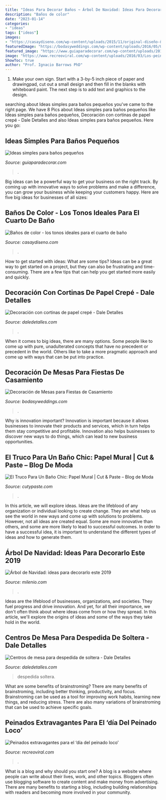 ```yaml
---
title: "Ideas Para Decorar Baños ~ Árbol De Navidad: Ideas Para Decorarlo Este 2019"
description: "Baños de color"
date: "2023-01-14"
categories:
- "ideas"
tags: ["ideas"]
images:
- "https://casaydiseno.com/wp-content/uploads/2015/11/original-diseño-ñ´baño-´color.jpeg"
featuredImage: "https://bodasyweddings.com/wp-content/uploads/2016/05/Un-look-glam-para-la-decoracion-de-mesas-para-fiestas-de-casamiento.jpg"
featured_image: "https://www.guiaparadecorar.com/wp-content/uploads/2012/09/Ideas-para-cuartos-de-bano-pequenos-01.jpg"
image: "https://www.recreoviral.com/wp-content/uploads/2016/03/Los-peinados-más-extravagantes-del-día-del-peinado-loco-1-625x750.jpg"
ShowToc: true
author: "Prof. Ignacio Barrows PhD"
---
```



1. Make your own sign. Start with a 3-by-5 inch piece of paper and drawingpad, cut out a small design and then fill in the blanks with whiteboard paint. The next step is to add text and graphics to the design.

	

		
searching about Ideas simples para baños pequeños you've came to the right page. We have 8 Pics about Ideas simples para baños pequeños like Ideas simples para baños pequeños, Decoración con cortinas de papel crepé - Dale Detalles and also Ideas simples para baños pequeños. Here you go:
		
    
## Ideas Simples Para Baños Pequeños

<img loading=lazy src="https://www.guiaparadecorar.com/wp-content/uploads/2012/09/Ideas-para-cuartos-de-bano-pequenos-01.jpg" onerror="this.onerror=null;this.src='https://tse4.mm.bing.net/th?id=OIP.19hMIHf6Lg-vQdennmRbkgAAAA&amp;pid=15.1';" alt="Ideas simples para baños pequeños">

_Source: guiaparadecorar.com_

>. 

	

Big ideas can be a powerful way to get your business on the right track. By coming up with innovative ways to solve problems and make a difference, you can grow your business while keeping your customers happy. Here are five big ideas for businesses of all sizes: 

    
## Baños De Color - Los Tonos Ideales Para El Cuarto De Baño

<img loading=lazy src="https://casaydiseno.com/wp-content/uploads/2015/11/original-diseño-ñ´baño-´color.jpeg" onerror="this.onerror=null;this.src='https://tse2.mm.bing.net/th?id=OIP.kKWGyqzorAh3ge8C4jdnxgHaJ3&amp;pid=15.1';" alt="Baños de color - los tonos ideales para el cuarto de baño">

_Source: casaydiseno.com_

>. 

	

How to get started with ideas: What are some tips?
Ideas can be a great way to get started on a project, but they can also be frustrating and time-consuming. There are a few tips that can help you get started more easily and quickly.

    
## Decoración Con Cortinas De Papel Crepé - Dale Detalles

<img loading=lazy src="https://i0.wp.com/www.daledetalles.com/wp-content/uploads/2016/08/decoracion-con-papel-creppe11.jpg" onerror="this.onerror=null;this.src='https://tse1.mm.bing.net/th?id=OIP.73AYR7cC5FNpTyb599bt2AHaJ5&amp;pid=15.1';" alt="Decoración con cortinas de papel crepé - Dale Detalles">

_Source: daledetalles.com_

>. 

	

When it comes to big ideas, there are many options. Some people like to come up with pure, unadulterated concepts that have no precedent or precedent in the world. Others like to take a more pragmatic approach and come up with ways that can be put into practice. 

    
## Decoración De Mesas Para Fiestas De Casamiento

<img loading=lazy src="https://bodasyweddings.com/wp-content/uploads/2016/05/Un-look-glam-para-la-decoracion-de-mesas-para-fiestas-de-casamiento.jpg" onerror="this.onerror=null;this.src='https://tse4.mm.bing.net/th?id=OIP.m2xh1HCTl-ljBzn6cGJacQHaKH&amp;pid=15.1';" alt="Decoración de Mesas para Fiestas de Casamiento">

_Source: bodasyweddings.com_

>. 

	

Why is innovation important?
Innovation is important because it allows businesses to innovate their products and services, which in turn helps them stay competitive and profitable. Innovation also helps businesses to discover new ways to do things, which can lead to new business opportunities.

    
## El Truco Para Un Baño Chic: Papel Mural | Cut &amp; Paste – Blog De Moda

<img loading=lazy src="http://www.cutypaste.com/wp-content/uploads/2015/07/main.original.585x0-323.jpg" onerror="this.onerror=null;this.src='https://tse3.mm.bing.net/th?id=OIP.AD2erI6lRTlIXkSPUrSPmwHaJ3&amp;pid=15.1';" alt="El Truco Para Un Baño Chic: Papel Mural | Cut &amp; Paste – Blog de Moda">

_Source: cutypaste.com_

>. 

	

In this article, we will explore ideas. Ideas are the lifeblood of any organization or individual looking to create change. They are what help us see the world in new ways and come up with solutions to problems. However, not all ideas are created equal. Some are more innovative than others, and some are more likely to lead to successful outcomes. In order to have a successful idea, it is important to understand the different types of ideas and how to generate them.

    
## Árbol De Navidad: Ideas Para Decorarlo Este 2019

<img loading=lazy src="https://www.milenio.com/uploads/media/2019/11/20/arbol-de-navidad-ideas-2.jpeg" onerror="this.onerror=null;this.src='https://tse3.mm.bing.net/th?id=OIP.Y-De_e9V5Nn6ucJhkLhfdAHaNK&amp;pid=15.1';" alt="Árbol de Navidad: ideas para decorarlo este 2019">

_Source: milenio.com_

>. 

	

Ideas are the lifeblood of businesses, organizations, and societies. They fuel progress and drive innovation. And yet, for all their importance, we don't often think about where ideas come from or how they spread. In this article, we'll explore the origins of ideas and some of the ways they take hold in the world.

    
## Centros De Mesa Para Despedida De Soltera - Dale Detalles

<img loading=lazy src="https://i2.wp.com/www.daledetalles.com/wp-content/uploads/2016/07/centros-de-mesa-para-despedida-de-soltera.jpg" onerror="this.onerror=null;this.src='https://tse2.mm.bing.net/th?id=OIP.3xecuWE_JAwfkfAoJTuWFADMEy&amp;pid=15.1';" alt="Centros de mesa para despedida de soltera - Dale Detalles">

_Source: daledetalles.com_

>despedida soltera. 

	

What are some benefits of brainstroming?
There are many benefits of brainstroming, including better thinking, productivity, and focus. Brainstroming can be used as a tool for improving work habits, learning new things, and reducing stress. There are also many variations of brainstroming that can be used to achieve specific goals.

    
## Peinados Extravagantes Para El ‘día Del Peinado Loco’

<img loading=lazy src="https://www.recreoviral.com/wp-content/uploads/2016/03/Los-peinados-más-extravagantes-del-día-del-peinado-loco-1-625x750.jpg" onerror="this.onerror=null;this.src='https://tse1.mm.bing.net/th?id=OIP.pQuzaNVX_xBMgV8CRn6tBgHaI4&amp;pid=15.1';" alt="Peinados extravagantes para el ‘día del peinado loco’">

_Source: recreoviral.com_

>. 

	

What is a blog and why should you start one?
A blog is a website where people can write about their lives, work, and other topics. Bloggers often use blogging software to create content and make money from advertising. There are many benefits to starting a blog, including building relationships with readers and becoming more involved in your community.

